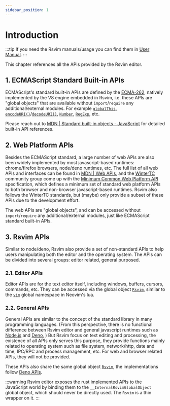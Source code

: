 ```yaml
---
sidebar_position: 1
---
```


# Introduction

:::tip
If you need the Rsvim manuals/usage you can find them in [User Manual](/docs/user_manual/get_started).
:::

This chapter references all the APIs provided by the Rsvim editor.

## 1. ECMAScript Standard Built-in APIs

ECMAScript's standard built-in APIs are defined by the [ECMA-262](https://ecma-international.org/publications-and-standards/standards/ecma-262/), natively implemented by the V8 engine embedded in Rsvim, i.e. these APIs are "global objects" that are available without `import`/`require` any additional/external modules. For example [`globalThis`](https://developer.mozilla.org/en-US/docs/Web/JavaScript/Reference/Global_Objects/globalThis), [`encodeURI()`](https://developer.mozilla.org/en-US/docs/Web/JavaScript/Reference/Global_Objects/encodeURI)/[`decodeURI()`](https://developer.mozilla.org/en-US/docs/Web/JavaScript/Reference/Global_Objects/decodeURI), [`Number`](https://developer.mozilla.org/en-US/docs/Web/JavaScript/Reference/Global_Objects/Number), [`RegExp`](https://developer.mozilla.org/en-US/docs/Web/JavaScript/Reference/Global_Objects/RegExp), etc.

Please reach out to [MDN | Standard built-in objects - JavaScript](https://developer.mozilla.org/en-US/docs/Web/JavaScript/Reference/Global_Objects) for detailed built-in API references.

## 2. Web Platform APIs

Besides the ECMAScript standard, a large number of web APIs are also been widely implemented by most javascript-based runtimes: chrome/firefox browsers, node/deno runtimes, etc. The full list of all web APIs and interfaces can be found in [MDN | Web APIs](https://developer.mozilla.org/en-US/docs/Web/API), and the [WinterTC](https://wintertc.org/) community group come up with the [Minimum Common Web Platform API](https://min-common-api.proposal.wintertc.org/) specification, which defines a minimum set of standard web platform APIs to both browser and non-browser javascript-based runtimes. Rsvim also follows the WinterTC standards, but (maybe) only provide a subset of these APIs due to the development effort.

The web APIs are "global objects", and can be accessed without `import`/`require` any additional/external modules, just like ECMAScript standard built-in APIs.

## 3. Rsvim APIs

Similar to node/deno, Rsvim also provide a set of non-standard APIs to help users manipulating both the editor and the operating system. The APIs can be divided into several groups: editor related, general purposed.

### 2.1. Editor APIs

Editor APIs are for the text editor itself, including windows, buffers, cursors, commands, etc. They can be accessed via the global object [`Rsvim`](rsvim/classes/Rsvim), similar to the [`vim`](https://neovim.io/doc/user/lua.html#Lua) global namespace in Neovim's lua.

### 2.2. General APIs

General APIs are similar to the concept of the standard library in many programming languages. (From this perspective, there is no functional difference between Rsvim editor and general javascript runtimes such as [Node.js](https://nodejs.org/) and [Deno](https://deno.com/), ) But Rsvim focus on text editing and processing, the existence of all APIs only serves this purpose, they provide functions mainly related to operating system such as file system, network/http, date and time, IPC/RPC and process management, etc. For web and browser related APIs, they will not be provided.

These APIs also share the same global object [`Rsvim`](rsvim/classes/Rsvim), the implementations follow [Deno APIs](https://docs.deno.com/api/deno/).

:::warning
Rsvim editor exposes the rust implemented APIs to the JavaScript world by binding them to the `__InternalRsvimGlobalObject` global object, which should never be directly used. The `Rsvim` is a thin wrapper on it.
:::
